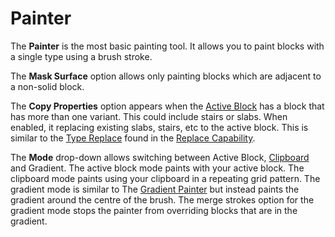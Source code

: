 # Painter

The **Painter** is the most basic painting tool. It allows you to paint blocks with a single type using a brush stroke.

The **Mask Surface** option allows only painting blocks which are adjacent to a non-solid block.

The **Copy Properties** option appears when the [Active Block](/editor/windows/activeblock.md) has a block that has more than one variant. This could include stairs or slabs. When enabled, it replacing existing slabs, stairs, etc to the active block. This is similar to the [Type Replace](/contextmenu/intro.md#Toolbox) found in the [Replace Capability](/contextmenu/capabilitiesreplacemode.md).

The **Mode** drop-down allows switching between Active Block, [Clipboard](/editor/windows/clipboard.md) and Gradient. The active block mode paints with your active block. The clipboard mode paints using your clipboard in a repeating grid pattern. The gradient mode is similar to The [Gradient Painter](gradientpainter.md) but instead paints the gradient around the centre of the brush. The merge strokes option for the gradient mode stops the painter from overriding blocks that are in the gradient. 